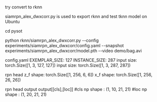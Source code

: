 try convert to rknn

siamrpn_alex_dwxcorr.py is used to export rknn and test tknn model on Ubuntu


cd pysot

python rknn/siamrpn_alex_dwxcorr.py --config experiments/siamrpn_alex_dwxcorr/config.yaml --snapshot experiments/siamrpn_alex_dwxcorr/model.pth --video demo/bag.avi

config.yaml 
    EXEMPLAR_SIZE: 127
    INSTANCE_SIZE: 287
input size: torch.Size([1, 3, 127, 127])
input size: torch.Size([1, 3, 287, 287])

rpn head
z_f shape: torch.Size([1, 256, 6, 6])
x_f shape: torch.Size([1, 256, 26, 26])

rpn head output
output[[cls],[loc]]
#cls np shape  : (1, 10, 21, 21) 
#loc np shape  : (1, 20, 21, 21) 
